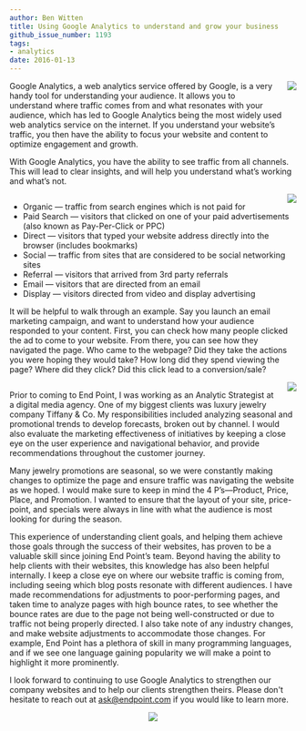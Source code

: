 ```yaml
---
author: Ben Witten
title: Using Google Analytics to understand and grow your business
github_issue_number: 1193
tags:
- analytics
date: 2016-01-13
---
```


<div class="separator" style="clear: both; text-align: center;"><a href="/blog/2016/01/using-google-analytics-to-understand/image-0-big.png" imageanchor="1" style="clear: right; float: right; margin-bottom: 1em; margin-left: 1em;"><img border="0" src="/blog/2016/01/using-google-analytics-to-understand/image-0.png"/></a></div>

Google Analytics, a web analytics service offered by Google, is a very handy tool for understanding your audience. It allows you to understand where traffic comes from and what resonates with your audience, which has led to Google Analytics being the most widely used web analytics service on the internet. If you understand your website’s traffic, you then have the ability to focus your website and content to optimize engagement and growth.

With Google Analytics, you have the ability to see traffic from all channels. This will lead to clear insights, and will help you understand what’s working and what’s not.

<div class="separator" style="clear: both; text-align: center;"><a href="/blog/2016/01/using-google-analytics-to-understand/image-1-big.png" imageanchor="1" style="clear: right; float: right; margin-bottom: 1em; margin-left: 1em;"><img border="0" src="/blog/2016/01/using-google-analytics-to-understand/image-1.png"/></a></div>

- Organic — traffic from search engines which is not paid for
- Paid Search — visitors that clicked on one of your paid advertisements (also known as Pay-Per-Click or PPC)
- Direct — visitors that typed your website address directly into the browser (includes bookmarks)
- Social — traffic from sites that are considered to be social networking sites
- Referral — visitors that arrived from 3rd party referrals
- Email — visitors that are directed from an email
- Display — visitors directed from video and display advertising

It will be helpful to walk through an example. Say you launch an email marketing campaign, and want to understand how your audience responded to your content. First, you can check how many people clicked the ad to come to your website. From there, you can see how they navigated the page. Who came to the webpage? Did they take the actions you were hoping they would take? How long did they spend viewing the page? Where did they click? Did this click lead to a conversion/sale?

<div class="separator" style="clear: both; text-align: center;"><a href="/blog/2016/01/using-google-analytics-to-understand/image-2-big.png" imageanchor="1" style="clear: right; float: right; margin-bottom: 1em; margin-left: 1em;"><img border="0" src="/blog/2016/01/using-google-analytics-to-understand/image-2.png"/></a></div>

Prior to coming to End Point, I was working as an Analytic Strategist at a digital media agency. One of my biggest clients was luxury jewelry company Tiffany & Co. My responsibilities included analyzing seasonal and promotional trends to develop forecasts, broken out by channel. I would also evaluate the marketing effectiveness of initiatives by keeping a close eye on the user experience and navigational behavior, and provide recommendations throughout the customer journey.

Many jewelry promotions are seasonal, so we were constantly making changes to optimize the page and ensure traffic was navigating the website as we hoped. I would make sure to keep in mind the 4 P’s—​Product, Price, Place, and Promotion. I wanted to ensure that the layout of your site, price-point, and specials were always in line with what the audience is most looking for during the season.

This experience of understanding client goals, and helping them achieve those goals through the success of their websites, has proven to be a valuable skill since joining End Point’s team. Beyond having the ability to help clients with their websites, this knowledge has also been helpful internally. I keep a close eye on where our website traffic is coming from, including seeing which blog posts resonate with different audiences. I have made recommendations for adjustments to poor-performing pages, and taken time to analyze pages with high bounce rates, to see whether the bounce rates are due to the page not being well-constructed or due to traffic not being properly directed. I also take note of any industry changes, and make website adjustments to accommodate those changes. For example, End Point has a plethora of skill in many programming languages, and if we see one language gaining popularity we will make a point to highlight it more prominently.

I look forward to continuing to use Google Analytics to strengthen our company websites and to help our clients strengthen theirs. Please don't hesitate to reach out at ask@endpoint.com if you would like to learn more.

<div class="separator" style="clear: both; text-align: center;"><a href="/blog/2016/01/using-google-analytics-to-understand/image-3-big.png" imageanchor="1" style="margin-left: 1em; margin-right: 1em;"><img border="0" src="/blog/2016/01/using-google-analytics-to-understand/image-3.png"/></a></div>

